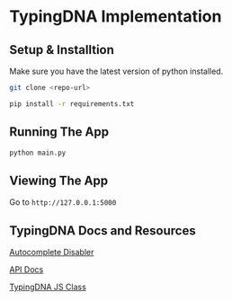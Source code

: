 # TypingDNA Implementation

## Setup & Installtion

Make sure you have the latest version of python installed.

```bash
git clone <repo-url>
```

```bash
pip install -r requirements.txt
```

## Running The App

```bash
python main.py
```

## Viewing The App

Go to `http://127.0.0.1:5000`

## TypingDNA Docs and Resources

[Autocomplete Disabler](https://github.com/TypingDNA/autocomplete-disabler)

[API Docs](https://api.typingdna.com/index.html?_ga=2.149993654.1291348949.1614014630-1799450060.1610580528&_gac=1.82371940.1611597024.CjwKCAiA9bmABhBbEiwASb35Vxt1S7ueNsezxkgekhXIAXsDtEEhse2Edw8MZzU9E3_D5ObBF7QOoxoCkyUQAvD_BwE)

[TypingDNA JS Class](https://github.com/TypingDNA/TypingDnaRecorder-JavaScript/blob/master/typingdna.js)
